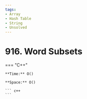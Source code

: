 ```yaml
---
tags:
- Array
- Hash Table
- String
- Unsolved
---
```



# 916. Word Subsets

=== "C++"

    **Time:** O()

    **Space:** O()

    ``` c++
    ```